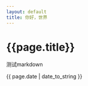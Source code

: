 ```yaml
---
layout: default
title: 你好，世界
---
```

{{page.title}}
===
测试markdown

{{ page.date | date_to_string }}
